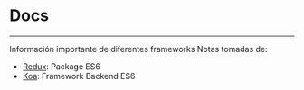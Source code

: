 # Docs
---
Información importante de diferentes frameworks
Notas tomadas de:
- [Redux](https://github.com/gsulloa/docs/tree/master/redux): Package ES6
- [Koa](https://github.com/gsulloa/docs/tree/master/koa): Framework Backend ES6
